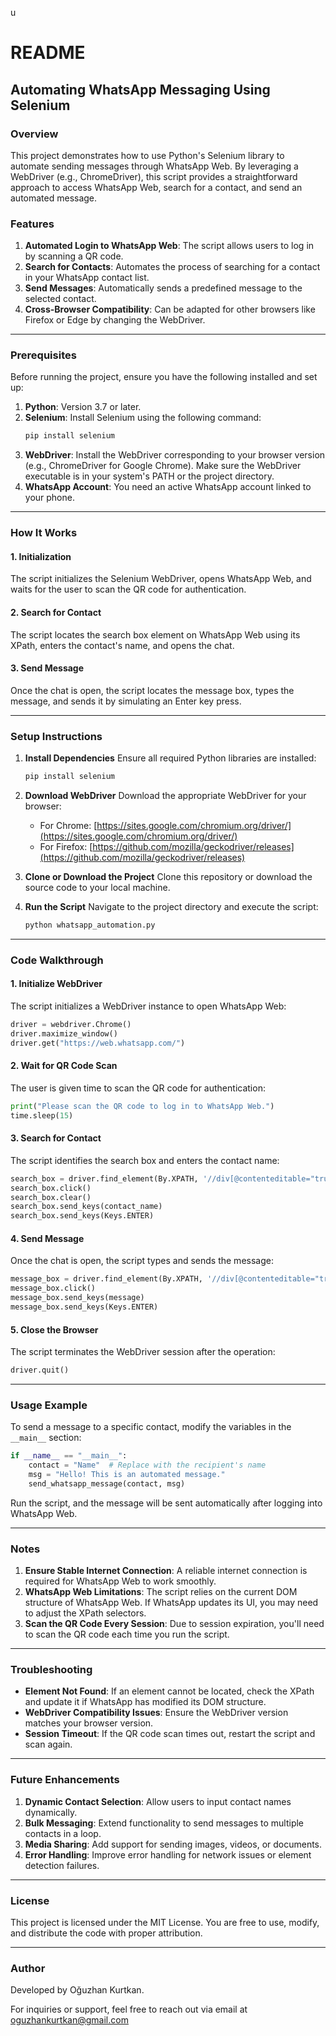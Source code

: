 u

# README

## Automating WhatsApp Messaging Using Selenium

### Overview

This project demonstrates how to use Python's Selenium library to automate sending messages through WhatsApp Web. By leveraging a WebDriver (e.g., ChromeDriver), this script provides a straightforward approach to access WhatsApp Web, search for a contact, and send an automated message.

### Features

1. **Automated Login to WhatsApp Web**: The script allows users to log in by scanning a QR code.
2. **Search for Contacts**: Automates the process of searching for a contact in your WhatsApp contact list.
3. **Send Messages**: Automatically sends a predefined message to the selected contact.
4. **Cross-Browser Compatibility**: Can be adapted for other browsers like Firefox or Edge by changing the WebDriver.

---

### Prerequisites

Before running the project, ensure you have the following installed and set up:

1. **Python**: Version 3.7 or later.
2. **Selenium**: Install Selenium using the following command:
   ```bash
   pip install selenium
   ```
3. **WebDriver**: Install the WebDriver corresponding to your browser version (e.g., ChromeDriver for Google Chrome). Make sure the WebDriver executable is in your system's PATH or the project directory.
4. **WhatsApp Account**: You need an active WhatsApp account linked to your phone.

---

### How It Works

#### 1. **Initialization**
The script initializes the Selenium WebDriver, opens WhatsApp Web, and waits for the user to scan the QR code for authentication.

#### 2. **Search for Contact**
The script locates the search box element on WhatsApp Web using its XPath, enters the contact's name, and opens the chat.

#### 3. **Send Message**
Once the chat is open, the script locates the message box, types the message, and sends it by simulating an Enter key press.

---

### Setup Instructions

1. **Install Dependencies**
   Ensure all required Python libraries are installed:
   ```bash
   pip install selenium
   ```

2. **Download WebDriver**
   Download the appropriate WebDriver for your browser:
   - For Chrome: [https://sites.google.com/chromium.org/driver/](https://sites.google.com/chromium.org/driver/)
   - For Firefox: [https://github.com/mozilla/geckodriver/releases](https://github.com/mozilla/geckodriver/releases)

3. **Clone or Download the Project**
   Clone this repository or download the source code to your local machine.

4. **Run the Script**
   Navigate to the project directory and execute the script:
   ```bash
   python whatsapp_automation.py
   ```

---

### Code Walkthrough

#### 1. **Initialize WebDriver**
The script initializes a WebDriver instance to open WhatsApp Web:
```python
driver = webdriver.Chrome()
driver.maximize_window()
driver.get("https://web.whatsapp.com/")
```

#### 2. **Wait for QR Code Scan**
The user is given time to scan the QR code for authentication:
```python
print("Please scan the QR code to log in to WhatsApp Web.")
time.sleep(15)
```

#### 3. **Search for Contact**
The script identifies the search box and enters the contact name:
```python
search_box = driver.find_element(By.XPATH, '//div[@contenteditable="true"][@data-tab="3"]')
search_box.click()
search_box.clear()
search_box.send_keys(contact_name)
search_box.send_keys(Keys.ENTER)
```

#### 4. **Send Message**
Once the chat is open, the script types and sends the message:
```python
message_box = driver.find_element(By.XPATH, '//div[@contenteditable="true"][@data-tab="10"]')
message_box.click()
message_box.send_keys(message)
message_box.send_keys(Keys.ENTER)
```

#### 5. **Close the Browser**
The script terminates the WebDriver session after the operation:
```python
driver.quit()
```

---

### Usage Example

To send a message to a specific contact, modify the variables in the `__main__` section:

```python
if __name__ == "__main__":
    contact = "Name"  # Replace with the recipient's name
    msg = "Hello! This is an automated message."
    send_whatsapp_message(contact, msg)
```

Run the script, and the message will be sent automatically after logging into WhatsApp Web.

---

### Notes

1. **Ensure Stable Internet Connection**: A reliable internet connection is required for WhatsApp Web to work smoothly.
2. **WhatsApp Web Limitations**: The script relies on the current DOM structure of WhatsApp Web. If WhatsApp updates its UI, you may need to adjust the XPath selectors.
3. **Scan the QR Code Every Session**: Due to session expiration, you'll need to scan the QR code each time you run the script.

---

### Troubleshooting

- **Element Not Found**: If an element cannot be located, check the XPath and update it if WhatsApp has modified its DOM structure.
- **WebDriver Compatibility Issues**: Ensure the WebDriver version matches your browser version.
- **Session Timeout**: If the QR code scan times out, restart the script and scan again.

---

### Future Enhancements

1. **Dynamic Contact Selection**: Allow users to input contact names dynamically.
2. **Bulk Messaging**: Extend functionality to send messages to multiple contacts in a loop.
3. **Media Sharing**: Add support for sending images, videos, or documents.
4. **Error Handling**: Improve error handling for network issues or element detection failures.

---

### License

This project is licensed under the MIT License. You are free to use, modify, and distribute the code with proper attribution.

---

### Author

Developed by Oğuzhan Kurtkan.

For inquiries or support, feel free to reach out via email at oguzhankurtkan@gmail.com
